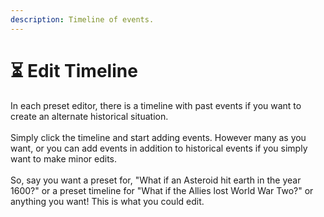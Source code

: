 ```yaml
---
description: Timeline of events.
---
```


# ⏳ Edit Timeline

In each preset editor, there is a timeline with past events if you want to create an alternate historical situation.\
\
Simply click the timeline and start adding events. However many as you want, or you can add events in addition to historical events if you simply want to make minor edits.\
\
So, say you want a preset for, "What if an Asteroid hit earth in the year 1600?" or a preset timeline for "What if the Allies lost World War Two?" or anything you want! This is what you could edit.
